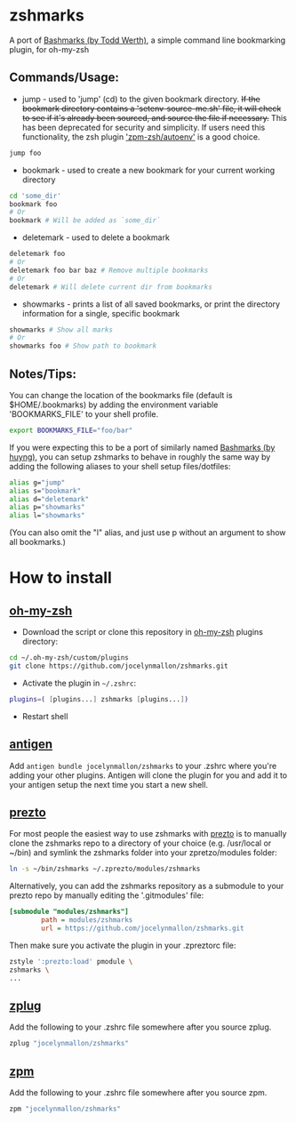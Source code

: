 # zshmarks

A port of [Bashmarks (by Todd Werth)](https://github.com/twerth/bashmarks), a simple command line bookmarking plugin, for oh-my-zsh

## Commands/Usage:

* jump - used to 'jump' (cd) to the given bookmark directory. ~~If the bookmark directory contains a 'setenv-source-me.sh' file, it will check to see if it's already been sourced, and source the file if necessary.~~ This has been deprecated for security and simplicity. If users need this functionality, the zsh plugin ['zpm-zsh/autoenv'](https://github.com/zpm-zsh/autoenv) is a good choice.

```sh
jump foo
```

* bookmark - used to create a new bookmark for your current working directory

```sh
cd 'some_dir'
bookmark foo
# Or
bookmark # Will be added as `some_dir`
```

* deletemark - used to delete a bookmark

```sh
deletemark foo
# Or
deletemark foo bar baz # Remove multiple bookmarks
# Or
deletemark # Will delete current dir from bookmarks
```

* showmarks - prints a list of all saved bookmarks, or print the directory information for a single, specific bookmark

```sh
showmarks # Show all marks
# Or 
showmarks foo # Show path to bookmark
```

## Notes/Tips:

You can change the location of the bookmarks file (default is $HOME/.bookmarks) by adding the environment variable 'BOOKMARKS_FILE' to your shell profile.

```sh
export BOOKMARKS_FILE="foo/bar"
```

If you were expecting this to be a port of similarly named [Bashmarks (by huyng)](https://github.com/huyng/bashmarks), you can setup zshmarks to behave in roughly the same way by adding the following aliases to your shell setup files/dotfiles:

```sh
alias g="jump"
alias s="bookmark"
alias d="deletemark"
alias p="showmarks"
alias l="showmarks"
```

(You can also omit the "l" alias, and just use p without an argument to show all  bookmarks.)

# How to install

## [oh-my-zsh](http://github.com/robbyrussell/oh-my-zsh)

* Download the script or clone this repository in [oh-my-zsh](http://github.com/robbyrussell/oh-my-zsh) plugins directory:

```sh
cd ~/.oh-my-zsh/custom/plugins
git clone https://github.com/jocelynmallon/zshmarks.git
```

* Activate the plugin in `~/.zshrc`:

```sh
plugins=( [plugins...] zshmarks [plugins...])
```

* Restart shell

## [antigen](https://github.com/zsh-users/antigen)

Add `antigen bundle jocelynmallon/zshmarks` to your .zshrc where you're adding your other plugins. Antigen will clone the plugin for you and add it to your antigen setup the next time you start a new shell.

## [prezto](https://github.com/sorin-ionescu/prezto)

For most people the easiest way to use zshmarks with [prezto](https://github.com/sorin-ionescu/prezto) is to manually clone the zshmarks repo to a directory of your choice (e.g. /usr/local or ~/bin) and symlink the zshmarks folder into your zpretzo/modules folder:

```sh
ln -s ~/bin/zshmarks ~/.zprezto/modules/zshmarks
```

Alternatively, you can add the zshmarks repository as a submodule to your prezto repo by manually editing the '.gitmodules' file:

```ini
[submodule "modules/zshmarks"]
        path = modules/zshmarks
        url = https://github.com/jocelynmallon/zshmarks.git
```

Then make sure you activate the plugin in your .zpreztorc file:

```sh
zstyle ':prezto:load' pmodule \
zshmarks \
...
```

## [zplug](https://github.com/zplug/zplug)

Add the following to your .zshrc file somewhere after you source zplug.

```sh
zplug "jocelynmallon/zshmarks"
```

## [zpm](https://github.com/zpm-zsh/zpm)

Add the following to your .zshrc file somewhere after you source zpm.

```sh
zpm "jocelynmallon/zshmarks"
```
